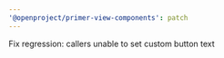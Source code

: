 ```yaml
---
'@openproject/primer-view-components': patch
---
```


Fix regression: callers unable to set custom button text
